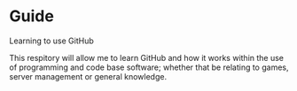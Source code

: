 # Guide
Learning to use GitHub

This respitory will allow me to learn GitHub and how it works within the use of programming and code base software; whether that be relating to games, server management or general knowledge.
